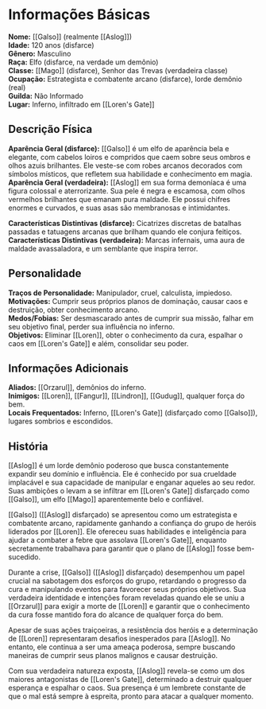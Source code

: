 # Informações Básicas
**Nome:** [[Galso]] (realmente [[Aslog]])  
**Idade:** 120 anos (disfarce)  
**Gênero:** Masculino  
**Raça:** Elfo (disfarce, na verdade um demônio)  
**Classe:** [[Mago]] (disfarce), Senhor das Trevas (verdadeira classe)  
**Ocupação:** Estrategista e combatente arcano (disfarce), lorde demônio (real)  
**Guilda:** Não Informado  
**Lugar:** Inferno, infiltrado em [[Loren's Gate]]

## Descrição Física
**Aparência Geral (disfarce):** [[Galso]] é um elfo de aparência bela e elegante, com cabelos loiros e compridos que caem sobre seus ombros e olhos azuis brilhantes. Ele veste-se com robes arcanos decorados com símbolos místicos, que refletem sua habilidade e conhecimento em magia.  
**Aparência Geral (verdadeira):** [[Aslog]] em sua forma demoníaca é uma figura colossal e aterrorizante. Sua pele é negra e escamosa, com olhos vermelhos brilhantes que emanam pura maldade. Ele possui chifres enormes e curvados, e suas asas são membranosas e intimidantes.

**Características Distintivas (disfarce):** Cicatrizes discretas de batalhas passadas e tatuagens arcanas que brilham quando ele conjura feitiços.  
**Características Distintivas (verdadeira):** Marcas infernais, uma aura de maldade avassaladora, e um semblante que inspira terror.

## Personalidade
**Traços de Personalidade:** Manipulador, cruel, calculista, impiedoso.  
**Motivações:** Cumprir seus próprios planos de dominação, causar caos e destruição, obter conhecimento arcano.  
**Medos/Fobias:** Ser desmascarado antes de cumprir sua missão, falhar em seu objetivo final, perder sua influência no inferno.  
**Objetivos:** Eliminar [[Loren]], obter o conhecimento da cura, espalhar o caos em [[Loren's Gate]] e além, consolidar seu poder.

## Informações Adicionais
**Aliados:** [[Orzarul]], demônios do inferno.  
**Inimigos:** [[Loren]], [[Fangur]], [[Lindron]], [[Gudug]], qualquer força do bem.  
**Locais Frequentados:** Inferno, [[Loren's Gate]] (disfarçado como [[Galso]]), lugares sombrios e escondidos.

## História
[[Aslog]] é um lorde demônio poderoso que busca constantemente expandir seu domínio e influência. Ele é conhecido por sua crueldade implacável e sua capacidade de manipular e enganar aqueles ao seu redor. Suas ambições o levam a se infiltrar em [[Loren's Gate]] disfarçado como [[Galso]], um elfo [[Mago]] aparentemente belo e confiável.

[[Galso]] ([[Aslog]] disfarçado) se apresentou como um estrategista e combatente arcano, rapidamente ganhando a confiança do grupo de heróis liderados por [[Loren]]. Ele ofereceu suas habilidades e inteligência para ajudar a combater a febre que assolava [[Loren's Gate]], enquanto secretamente trabalhava para garantir que o plano de [[Aslog]] fosse bem-sucedido.

Durante a crise, [[Galso]] ([[Aslog]] disfarçado) desempenhou um papel crucial na sabotagem dos esforços do grupo, retardando o progresso da cura e manipulando eventos para favorecer seus próprios objetivos. Sua verdadeira identidade e intenções foram reveladas quando ele se uniu a [[Orzarul]] para exigir a morte de [[Loren]] e garantir que o conhecimento da cura fosse mantido fora do alcance de qualquer força do bem.

Apesar de suas ações traiçoeiras, a resistência dos heróis e a determinação de [[Loren]] representaram desafios inesperados para [[Aslog]]. No entanto, ele continua a ser uma ameaça poderosa, sempre buscando maneiras de cumprir seus planos malignos e causar destruição.

Com sua verdadeira natureza exposta, [[Aslog]] revela-se como um dos maiores antagonistas de [[Loren's Gate]], determinado a destruir qualquer esperança e espalhar o caos. Sua presença é um lembrete constante de que o mal está sempre à espreita, pronto para atacar a qualquer momento.